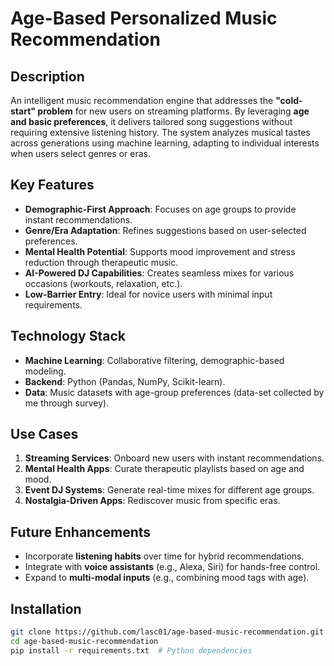 # Age-Based Personalized Music Recommendation

## Description
An intelligent music recommendation engine that addresses the **"cold-start" problem** for new users on streaming platforms. By leveraging **age and basic preferences**, it delivers tailored song suggestions without requiring extensive listening history. The system analyzes musical tastes across generations using machine learning, adapting to individual interests when users select genres or eras.

## Key Features
- **Demographic-First Approach**: Focuses on age groups to provide instant recommendations.
- **Genre/Era Adaptation**: Refines suggestions based on user-selected preferences.
- **Mental Health Potential**: Supports mood improvement and stress reduction through therapeutic music.
- **AI-Powered DJ Capabilities**: Creates seamless mixes for various occasions (workouts, relaxation, etc.).
- **Low-Barrier Entry**: Ideal for novice users with minimal input requirements.

## Technology Stack
- **Machine Learning**: Collaborative filtering, demographic-based modeling.
- **Backend**: Python (Pandas, NumPy, Scikit-learn).
- **Data**: Music datasets with age-group preferences (data-set collected by me through survey).

## Use Cases
1. **Streaming Services**: Onboard new users with instant recommendations.
2. **Mental Health Apps**: Curate therapeutic playlists based on age and mood.
3. **Event DJ Systems**: Generate real-time mixes for different age groups.
4. **Nostalgia-Driven Apps**: Rediscover music from specific eras.

## Future Enhancements
- Incorporate **listening habits** over time for hybrid recommendations.
- Integrate with **voice assistants** (e.g., Alexa, Siri) for hands-free control.
- Expand to **multi-modal inputs** (e.g., combining mood tags with age).

## Installation
```bash
git clone https://github.com/lasc01/age-based-music-recommendation.git
cd age-based-music-recommendation
pip install -r requirements.txt  # Python dependencies
